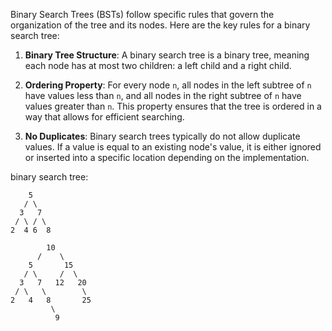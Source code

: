 Binary Search Trees (BSTs) follow specific rules that govern the organization of the tree and its nodes. Here are the key rules for a binary search tree:

1. **Binary Tree Structure**: A binary search tree is a binary tree, meaning each node has at most two children: a left child and a right child. 

2. **Ordering Property**: For every node `n`, all nodes in the left subtree of `n` have values less than `n`, and all nodes in the right subtree of `n` have values greater than `n`. This property ensures that the tree is ordered in a way that allows for efficient searching.

3. **No Duplicates**: Binary search trees typically do not allow duplicate values. If a value is equal to an existing node's value, it is either ignored or inserted into a specific location depending on the implementation.


binary search tree:
>> 
        5
       / \
      3   7
     / \ / \
    2  4 6  8

>>   
            10
          /    \
        5       15
       / \     /  \
      3   7   12   20
     / \   \        \
    2   4   8       25
             \
              9

